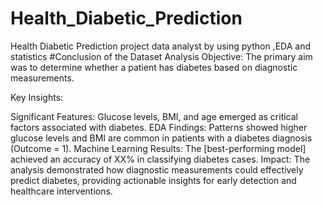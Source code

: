 # Health_Diabetic_Prediction
Health Diabetic Prediction  project data analyst by using python ,EDA and statistics
#Conclusion of the Dataset Analysis
Objective: The primary aim was to determine whether a patient has diabetes based on diagnostic measurements.

Key Insights:

Significant Features: Glucose levels, BMI, and age emerged as critical factors associated with diabetes.
EDA Findings: Patterns showed higher glucose levels and BMI are common in patients with a diabetes diagnosis (Outcome = 1).
Machine Learning Results: The [best-performing model] achieved an accuracy of XX% in classifying diabetes cases.
Impact: The analysis demonstrated how diagnostic measurements could effectively predict diabetes, providing actionable insights for early detection and healthcare interventions.
